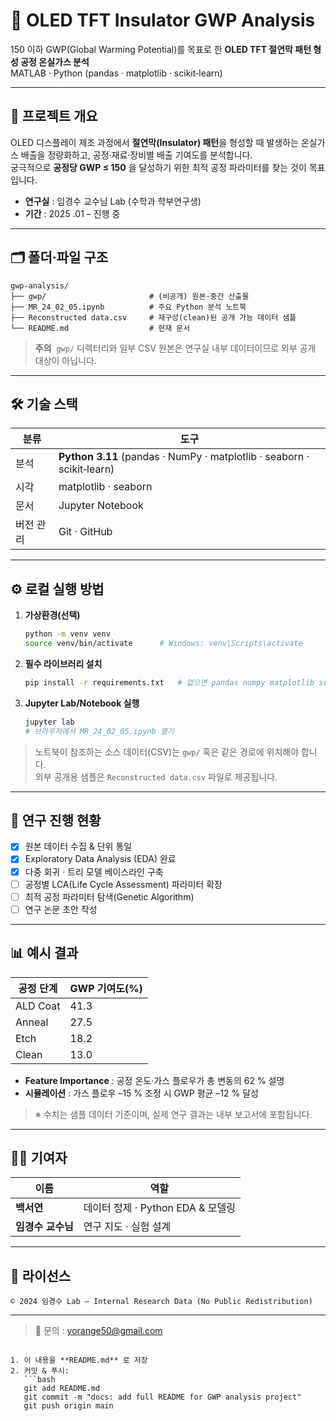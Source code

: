 
# 🌱 OLED TFT Insulator GWP Analysis
150 이하 GWP(Global Warming Potential)를 목표로 한 **OLED TFT 절연막 패턴 형성 공정 온실가스 분석**  
MATLAB · Python (pandas · matplotlib · scikit‑learn)

---

## 📘 프로젝트 개요
OLED 디스플레이 제조 과정에서 **절연막(Insulator) 패턴**을 형성할 때 발생하는 온실가스 배출을 정량화하고, 공정·재료·장비별 배출 기여도를 분석합니다.  
궁극적으로 **공정당 GWP ≤ 150** 을 달성하기 위한 최적 공정 파라미터를 찾는 것이 목표입니다.

* **연구실** : 임경수 교수님 Lab (수학과 학부연구생)  
* **기간** : 2025 .01 – 진행 중

---

## 🗂️ 폴더·파일 구조
```text
gwp-analysis/
├── gwp/                       # (비공개) 원본·중간 산출물
├── MR_24_02_05.ipynb          # 주요 Python 분석 노트북
├── Reconstructed data.csv     # 재구성(clean)된 공개 가능 데이터 샘플
└── README.md                  # 현재 문서
```
> **주의**  `gwp/` 디렉터리와 일부 CSV 원본은 연구실 내부 데이터이므로 외부 공개 대상이 아닙니다.

---

## 🛠 기술 스택

| 분류 | 도구 |
|------|------|
| 분석 | **Python 3.11** (pandas · NumPy · matplotlib · seaborn · scikit‑learn) |
| 시각 | matplotlib · seaborn |
| 문서 | Jupyter Notebook |
| 버전 관리 | Git · GitHub |

---

## ⚙️ 로컬 실행 방법
1. **가상환경(선택)**
   ```bash
   python -m venv venv
   source venv/bin/activate      # Windows: venv\Scripts\activate
   ```

2. **필수 라이브러리 설치**
   ```bash
   pip install -r requirements.txt   # 없으면 pandas numpy matplotlib scikit-learn jupyter 설치
   ```

3. **Jupyter Lab/Notebook 실행**
   ```bash
   jupyter lab
   # 브라우저에서 MR_24_02_05.ipynb 열기
   ```

> 노트북이 참조하는 소스 데이터(CSV)는 `gwp/` 혹은 같은 경로에 위치해야 합니다.  
> 외부 공개용 샘플은 `Reconstructed data.csv` 파일로 제공됩니다.

---

## 🎯 연구 진행 현황
- [x] 원본 데이터 수집 & 단위 통일
- [x] Exploratory Data Analysis (EDA) 완료
- [x] 다중 회귀 · 트리 모델 베이스라인 구축
- [ ] 공정별 LCA(Life Cycle Assessment) 파라미터 확장
- [ ] 최적 공정 파라미터 탐색(Genetic Algorithm)
- [ ] 연구 논문 초안 작성

---

## 📊 예시 결과
| 공정 단계 | GWP 기여도(%) |
|-----------|--------------|
| ALD Coat  | 41.3 |
| Anneal    | 27.5 |
| Etch      | 18.2 |
| Clean     | 13.0 |

- **Feature Importance** : 공정 온도·가스 플로우가 총 변동의 62 % 설명  
- **시뮬레이션** : 가스 플로우 –15 % 조정 시 GWP 평균 –12 % 달성

> ※ 수치는 샘플 데이터 기준이며, 실제 연구 결과는 내부 보고서에 포함됩니다.

---

## 👩‍💻 기여자
| 이름 | 역할 |
|------|------|
| **백서연** | 데이터 정제 · Python EDA & 모델링 |
| **임경수 교수님** | 연구 지도 · 실험 설계 |

---

## 📄 라이선스
```
© 2024 임경수 Lab — Internal Research Data (No Public Redistribution)
```

---

> 💬 문의 : yorange50@gmail.com
```

1. 이 내용을 **README.md** 로 저장  
2. 커밋 & 푸시:
   ```bash
   git add README.md
   git commit -m "docs: add full README for GWP analysis project"
   git push origin main
   ```
